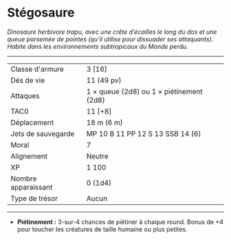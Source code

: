 # Stégosaure


*Dinosaure herbivore trapu, avec une crête d’écailles le long du dos et
une queue parsemée de pointes (qu’il utilise pour dissuader ses
attaquants). Habite dans les environnements subtropicaux du Monde
perdu.*

-----

|                     |                                          |
| ------------------- | ---------------------------------------- |
| Classe d'armure     | 3 \[16\]                                 |
| Dés de vie          | 11 (49 pv)                               |
| Attaques            | 1 × queue (2d8) ou 1 × piétinement (2d8) |
| TAC0                | 11 \[+8\]                                |
| Déplacement         | 18 m (6 m)                               |
| Jets de sauvegarde  | MP 10 B 11 PP 12 S 13 SSB 14 (6)         |
| Moral               | 7                                        |
| Alignement          | Neutre                                   |
| XP                  | 1 100                                    |
| Nombre apparaissant | 0 (1d4)                                  |
| Type de trésor      | Aucun                                    |

-----

  - **Piétinement :** 3-sur-4 chances de piétiner à chaque round. Bonus
    de +4 pour toucher les créatures de taille humaine ou plus petites.